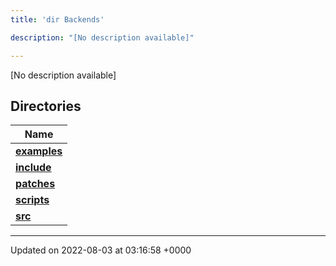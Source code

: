 ```yaml
---
title: 'dir Backends'

description: "[No description available]"

---
```







[No description available]

## Directories

| Name           |
| -------------- |
| **[examples](/documentation/code/gambit_sphinx/files/dir_fd42a26dfd45720795ea78af8b797244/#dir-examples)**  |
| **[include](/documentation/code/gambit_sphinx/files/dir_fff6544e2674f6c237f54e08cc1ccab4/#dir-include)**  |
| **[patches](/documentation/code/gambit_sphinx/files/dir_ce9c4c189a44d94cd4ce7dd1c6bca64b/#dir-patches)**  |
| **[scripts](/documentation/code/gambit_sphinx/files/dir_844c768eef53abfe888ab2eb544709b6/#dir-scripts)**  |
| **[src](/documentation/code/gambit_sphinx/files/dir_01bedd8e8802aa37dbcedab696961d56/#dir-src)**  |






-------------------------------

Updated on 2022-08-03 at 03:16:58 +0000
